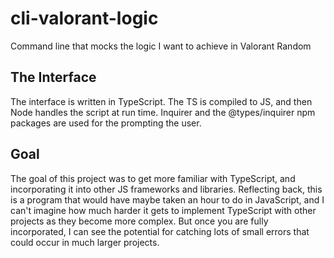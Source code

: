 # cli-valorant-logic

Command line that mocks the logic I want to achieve in Valorant Random

## The Interface

The interface is written in TypeScript. The TS is compiled to JS, and then Node handles the script at run time. Inquirer and the @types/inquirer npm packages are used for the prompting the user.

## Goal

The goal of this project was to get more familiar with TypeScript, and incorporating it into other JS frameworks and libraries. Reflecting back, this is a program that would have maybe taken an hour to do in JavaScript, and I can't imagine how much harder it gets to implement TypeScript with other projects as they become more complex. But once you are fully incorporated, I can see the potential for catching lots of small errors that could occur in much larger projects.
